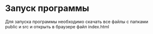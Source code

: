 # Запуск программы
Для запуска программы необходимо скачать все файлы с папками public и src и открыть в браузере файл index.html